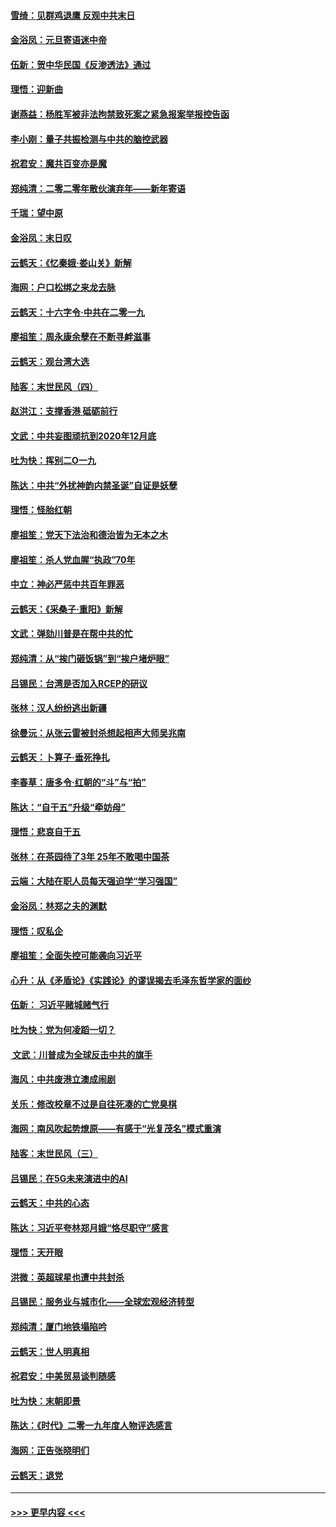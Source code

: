 #### [雪绮：见群鸡退鹰  反观中共末日](../pages/nsc993/n11762112.md?t=01030555) 
#### [金浴凤：元旦寄语迷中帝](../pages/nsc993/n11761788.md?t=01030555) 
#### [伍新：贺中华民国《反渗透法》通过](../pages/nsc993/n11761994.md?t=01030555) 
#### [理悟：迎新曲](../pages/nsc993/n11761152.md?t=01030555) 
#### [谢燕益：杨胜军被非法拘禁致死案之紧急报案举报控告函](../pages/nsc993/n11756134.md?t=01030555) 
#### [李小刚：量子共振检测与中共的脑控武器](../pages/nsc993/n11754518.md?t=01030555) 
#### [祝君安：魔共百变亦是魔](../pages/nsc993/n11754469.md?t=01030555) 
#### [郑纯清：二零二零年散伙演弃年——新年寄语](../pages/nsc993/n11754195.md?t=01030555) 
#### [千瑞：望中原](../pages/nsc993/n11754159.md?t=01030555) 
#### [金浴凤：末日叹](../pages/nsc993/n11752359.md?t=01030555) 
#### [云鹤天：《忆秦娥‧娄山关》新解](../pages/nsc993/n11752348.md?t=01030555) 
#### [海网：户口松绑之来龙去脉](../pages/nsc993/n11752328.md?t=01030555) 
#### [云鹤天：十六字令‧中共在二零一九](../pages/nsc993/n11752305.md?t=01030555) 
#### [廖祖笙：周永康余孽在不断寻衅滋事](../pages/nsc993/n11751013.md?t=01030555) 
#### [云鹤天：观台湾大选](../pages/nsc993/n11751007.md?t=01030555) 
#### [陆客：末世民风（四）](../pages/nsc993/n11749203.md?t=01030555) 
#### [赵洪江：支撑香港 砥砺前行](../pages/nsc993/n11748482.md?t=01030555) 
#### [文武：中共妄图顽抗到2020年12月底](../pages/nsc993/n11748446.md?t=01030555) 
#### [吐为快：挥别二O一九](../pages/nsc993/n11748411.md?t=01030555) 
#### [陈达：中共“外扰神韵内禁圣诞”自证是妖孽](../pages/nsc993/n11748226.md?t=01030555) 
#### [理悟：怪胎红朝](../pages/nsc993/n11748206.md?t=01030555) 
#### [廖祖笙：党天下法治和德治皆为无本之木](../pages/nsc993/n11748135.md?t=01030555) 
#### [廖祖笙：杀人党血腥“执政”70年](../pages/nsc993/n11745144.md?t=01030555) 
#### [中立：神必严惩中共百年罪恶](../pages/nsc993/n11744970.md?t=01030555) 
#### [云鹤天：《采桑子‧重阳》新解](../pages/nsc993/n11744948.md?t=01030555) 
#### [文武：弹劾川普是在帮中共的忙](../pages/nsc993/n11744758.md?t=01030555) 
#### [郑纯清：从“挨门砸饭锅”到“挨户堵炉眼”](../pages/nsc993/n11744745.md?t=01030555) 
#### [吕锡民：台湾是否加入RCEP的研议](../pages/nsc993/n11744701.md?t=01030555) 
#### [张林：汉人纷纷逃出新疆](../pages/nsc993/n11743530.md?t=01030555) 
#### [徐曼沅：从张云雷被封杀想起相声大师吴兆南](../pages/nsc993/n11741816.md?t=01030555) 
#### [云鹤天：卜算子‧垂死挣扎](../pages/nsc993/n11739956.md?t=01030555) 
#### [李春草：唐多令‧红朝的“斗”与“拍”](../pages/nsc993/n11739830.md?t=01030555) 
#### [陈达：“自干五”升级“牵妨母”](../pages/nsc993/n11739724.md?t=01030555) 
#### [理悟：悲哀自干五](../pages/nsc993/n11739547.md?t=01030555) 
#### [张林：在茶园待了3年 25年不敢喝中国茶](../pages/nsc993/n11739240.md?t=01030555) 
#### [云端：大陆在职人员每天强迫学“学习强国”](../pages/nsc993/n11738735.md?t=01030555) 
#### [金浴凤：林郑之夫的渊默](../pages/nsc993/n11737735.md?t=01030555) 
#### [理悟：叹私企](../pages/nsc993/n11737715.md?t=01030555) 
#### [廖祖笙：全面失控可能袭向习近平](../pages/nsc993/n11737704.md?t=01030555) 
#### [心升：从《矛盾论》《实践论》的谬误揭去毛泽东哲学家的面纱](../pages/nsc993/n11736962.md?t=01030555) 
#### [伍新： 习近平赌城赌气行](../pages/nsc993/n11736929.md?t=01030555) 
#### [吐为快：党为何凌蹈一切？](../pages/nsc993/n11736915.md?t=01030555) 
#### [ 文武：川普成为全球反击中共的旗手](../pages/nsc993/n11736882.md?t=01030555) 
#### [海风：中共废港立澳成闹剧](../pages/nsc993/n11735857.md?t=01030555) 
#### [关乐：修改校章不过是自往死凑的亡党臭棋](../pages/nsc993/n11735097.md?t=01030555) 
#### [海网：南风吹起势燎原——有感于“光复茂名”模式重演](../pages/nsc993/n11732308.md?t=01030555) 
#### [陆客：末世民风（三）](../pages/nsc993/n11732211.md?t=01030555) 
#### [吕锡民：在5G未来演进中的AI](../pages/nsc993/n11730010.md?t=01030555) 
#### [云鹤天：中共的心态](../pages/nsc993/n11729906.md?t=01030555) 
#### [陈达：习近平夸林郑月娥“恪尽职守”感言](../pages/nsc993/n11729881.md?t=01030555) 
#### [理悟：天开眼](../pages/nsc993/n11729699.md?t=01030555) 
#### [洪微：英超球星也遭中共封杀](../pages/nsc993/n11727243.md?t=01030555) 
#### [吕锡民：服务业与城市化——全球宏观经济转型](../pages/nsc993/n11725845.md?t=01030555) 
#### [郑纯清：厦门地铁塌陷吟](../pages/nsc993/n11725813.md?t=01030555) 
#### [云鹤天：世人明真相](../pages/nsc993/n11725621.md?t=01030555) 
#### [祝君安：中美贸易谈判随感](../pages/nsc993/n11725609.md?t=01030555) 
#### [吐为快：末朝即景](../pages/nsc993/n11723365.md?t=01030555) 
#### [陈达：《时代》二零一九年度人物评选感言](../pages/nsc993/n11723337.md?t=01030555) 
#### [海网：正告张晓明们](../pages/nsc993/n11723228.md?t=01030555) 
#### [云鹤天：退党](../pages/nsc993/n11723056.md?t=01030555) 

----
#### [ >>> 更早内容 <<< ](../indexes/nsc993-earlier.md)

